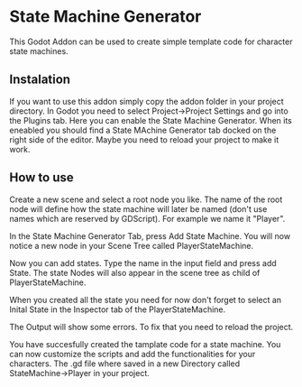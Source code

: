 # State Machine Generator

This Godot Addon can be used to create simple template code for character state machines.

## Instalation
If you want to use this addon simply copy the addon folder in your project directory. In Godot you need to select Project->Project Settings and go into the Plugins tab. Here you can enable the State Machine Generator. When its eneabled you should find a State MAchine Generator tab docked on the right side of the editor. Maybe you need to reload your project to make it work.

## How to use
Create a new scene and select a root node you like. The name of the root node will define how the state machine will later be named (don't use names which are reserved by GDScript). For example we name it "Player". 

In the State Machine Generator Tab, press Add State Machine. You will now notice a new node in your Scene Tree called PlayerStateMachine. 

Now you can add states. Type the name in the input field and press add State. The state Nodes will also appear in the scene tree as child of PlayerStateMachine. 

When you created all the state you need for now don't forget to select an Inital State in the Inspector tab of the PlayerStateMachine.

The Output will show some errors. To fix that you need to reload the project.

You have succesfully created the tamplate code for a state machine. You can now customize the scripts and add the functionalities for your characters. The .gd file where saved in a new Directory called StateMachine->Player in your project.
